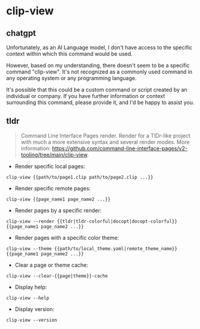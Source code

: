 # clip-view 
## chatgpt 
Unfortunately, as an AI Language model, I don't have access to the specific context within which this command would be used. 

However, based on my understanding, there doesn't seem to be a specific command "clip-view". It's not recognized as a commonly used command in any operating system or any programming language.

It's possible that this could be a custom command or script created by an individual or company. If you have further information or context surrounding this command, please provide it, and I'd be happy to assist you. 

## tldr 
 
> Command Line Interface Pages render.
> Render for a TlDr-like project with much a more extensive syntax and several render modes.
> More information: <https://github.com/command-line-interface-pages/v2-tooling/tree/main/clip-view>.

- Render specific local pages:

`clip-view {{path/to/page1.clip path/to/page2.clip ...}}`

- Render specific remote pages:

`clip-view {{page_name1 page_name2 ...}}`

- Render pages by a specific render:

`clip-view --render {{tldr|tldr-colorful|docopt|docopt-colorful}} {{page_name1 page_name2 ...}}`

- Render pages with a specific color theme:

`clip-view --theme {{path/to/local_theme.yaml|remote_theme_name}} {{page_name1 page_name2 ...}}`

- Clear a page or theme cache:

`clip-view --clear-{{page|theme}}-cache`

- Display help:

`clip-view --help`

- Display version:

`clip-view --version`
